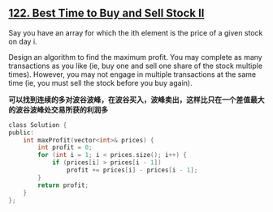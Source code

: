## [122. Best Time to Buy and Sell Stock II](https://leetcode.com/problems/best-time-to-buy-and-sell-stock-ii/#/description)

Say you have an array for which the ith element is the price of a given stock on day i.

Design an algorithm to find the maximum profit. You may complete as many transactions as you like (ie, buy one and sell one share of the stock multiple times). However, you may not engage in multiple transactions at the same time (ie, you must sell the stock before you buy again).

**可以找到连续的多对波谷波峰，在波谷买入，波峰卖出，这样比只在一个差值最大的波谷波峰处交易所获的利润多**

```c
class Solution {
public:
    int maxProfit(vector<int>& prices) {
        int profit = 0;
        for (int i = 1; i < prices.size(); i++) {
            if (prices[i] > prices[i - 1])
                profit += prices[i] - prices[i - 1];
        }
        return profit;
    }
};
```
